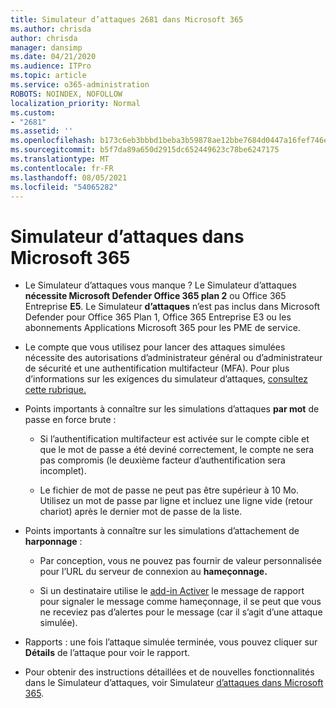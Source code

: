 ```yaml
---
title: Simulateur d’attaques 2681 dans Microsoft 365
ms.author: chrisda
author: chrisda
manager: dansimp
ms.date: 04/21/2020
ms.audience: ITPro
ms.topic: article
ms.service: o365-administration
ROBOTS: NOINDEX, NOFOLLOW
localization_priority: Normal
ms.custom:
- "2681"
ms.assetid: ''
ms.openlocfilehash: b173c6eb3bbbd1beba3b59878ae12bbe7684d0447a16fef746e5b97b82349e53
ms.sourcegitcommit: b5f7da89a650d2915dc652449623c78be6247175
ms.translationtype: MT
ms.contentlocale: fr-FR
ms.lasthandoff: 08/05/2021
ms.locfileid: "54065282"
---
```

# <a name="attack-simulator-in-microsoft-365"></a>Simulateur d’attaques dans Microsoft 365

- Le Simulateur d’attaques vous manque ? Le Simulateur d’attaques **nécessite Microsoft Defender Office 365 plan 2** ou Office 365 Entreprise **E5**. Le Simulateur **d’attaques** n’est pas inclus dans Microsoft Defender pour Office 365 Plan 1, Office 365 Entreprise E3 ou les abonnements Applications Microsoft 365 pour les PME de service.

- Le compte que vous utilisez pour lancer des attaques simulées nécessite des autorisations d’administrateur général ou d’administrateur de sécurité et une authentification multifacteur (MFA). Pour plus d’informations sur les exigences du simulateur d’attaques, [consultez cette rubrique.](/microsoft-365/security/office-365-security/attack-simulator)

- Points importants à connaître sur les simulations d’attaques **par mot** de passe en force brute :

  - Si l’authentification multifacteur est activée sur le compte cible et que le mot de passe a été deviné correctement, le compte ne sera pas compromis (le deuxième facteur d’authentification sera incomplet).

  - Le fichier de mot de passe ne peut pas être supérieur à 10 Mo. Utilisez un mot de passe par ligne et incluez une ligne vide (retour chariot) après le dernier mot de passe de la liste.

- Points importants à connaître sur les simulations d’attachement de **harponnage** :

  - Par conception, vous ne pouvez pas fournir de valeur personnalisée pour l’URL du serveur de connexion au **hameçonnage.**

  - Si un destinataire utilise le [add-in Activer](/microsoft-365/security/office-365-security/enable-the-report-message-add-in) le message de rapport pour signaler le message comme hameçonnage, il se peut que vous ne receviez pas d’alertes pour le message (car il s’agit d’une attaque simulée).

- Rapports : une fois l’attaque simulée terminée, vous pouvez cliquer sur **Détails** de l’attaque pour voir le rapport.

- Pour obtenir des instructions détaillées et de nouvelles fonctionnalités dans le Simulateur d’attaques, voir Simulateur [d’attaques dans Microsoft 365](/microsoft-365/security/office-365-security/attack-simulator).
